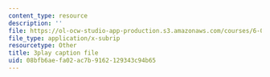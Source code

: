 ```yaml
---
content_type: resource
description: ''
file: https://ol-ocw-studio-app-production.s3.amazonaws.com/courses/6-004-computation-structures-spring-2017/08bfb6aefa02ac7b9162129343c94b65_qSLkk5o1Mc8.srt
file_type: application/x-subrip
resourcetype: Other
title: 3play caption file
uid: 08bfb6ae-fa02-ac7b-9162-129343c94b65
---
```


